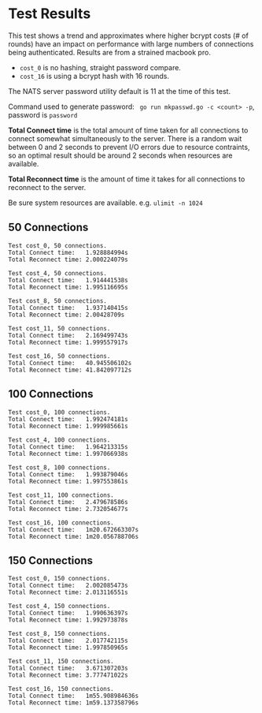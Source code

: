 # Test Results

This test shows a trend and approximates where higher bcrypt costs (# of rounds) have an impact on performance with large numbers of connections being authenticated. Results are from a strained macbook pro. 

* `cost_0` is no hashing, straight password compare.
* `cost_16` is using a bcrypt hash with 16 rounds.

The NATS server password utility default is 11 at the time of this test.

Command used to generate password:
` go run mkpasswd.go -c <count> -p`, password is `password`

**Total Connect time** is the total amount of time taken for all connections to connect somewhat simultaneously to the server.  There is a random wait between 0 and 2 seconds to prevent I/O errors due to resource contraints, so an optimal result should be around 2 seconds when resources are available.

**Total Reconnect time** is the amount of time it takes for all connections to reconnect to the server.


Be sure system resources are available.  e.g. `ulimit -n 1024`

## 50 Connections

```
Test cost_0, 50 connections.
Total Connect time:   1.928884994s
Total Reconnect time: 2.000224079s

Test cost_4, 50 connections.
Total Connect time:   1.914441538s
Total Reconnect time: 1.995116695s

Test cost_8, 50 connections.
Total Connect time:   1.937140415s
Total Reconnect time: 2.00428709s

Test cost_11, 50 connections.
Total Connect time:   2.169499743s
Total Reconnect time: 1.999557917s

Test cost_16, 50 connections.
Total Connect time:   40.945506102s
Total Reconnect time: 41.842097712s
```
## 100 Connections
```
Test cost_0, 100 connections.
Total Connect time:   1.992474181s
Total Reconnect time: 1.999985661s

Test cost_4, 100 connections.
Total Connect time:   1.964213315s
Total Reconnect time: 1.997066938s

Test cost_8, 100 connections.
Total Connect time:   1.993879046s
Total Reconnect time: 1.997553861s

Test cost_11, 100 connections.
Total Connect time:   2.479678586s
Total Reconnect time: 2.732054677s

Test cost_16, 100 connections.
Total Connect time:   1m20.672663307s
Total Reconnect time: 1m20.056788706s
```
## 150 Connections
```
Test cost_0, 150 connections.
Total Connect time:   2.002085473s
Total Reconnect time: 2.013116551s

Test cost_4, 150 connections.
Total Connect time:   1.990636397s
Total Reconnect time: 1.992973878s

Test cost_8, 150 connections.
Total Connect time:   2.017742115s
Total Reconnect time: 1.997850965s

Test cost_11, 150 connections.
Total Connect time:   3.671307203s
Total Reconnect time: 3.777471022s

Test cost_16, 150 connections.
Total Connect time:   1m55.908984636s
Total Reconnect time: 1m59.137358796s
```
